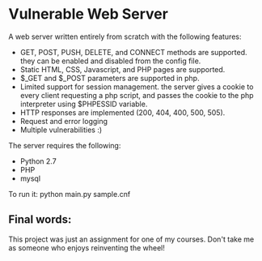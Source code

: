 # Vulnerable Web Server
A web server written entirely from scratch with the following features:

* GET, POST, PUSH, DELETE, and CONNECT methods are supported. they can be enabled and disabled from the config file.
* Static HTML, CSS, Javascript, and PHP pages are supported.
* $_GET and $_POST parameters are supported in php.
* Limited support for session management. the server gives a cookie to every client requesting a php script, and passes the cookie to the php interpreter using $PHPESSID variable.
* HTTP responses are implemented (200, 404, 400, 500, 505).
* Request and error logging
* Multiple vulnerabilities :)

The server requires the following:
* Python 2.7
* PHP 
* mysql

To run it: <return>
python main.py sample.cnf

## Final words:<return>
This project was just an assignment for one of my courses. Don't take me as someone who enjoys reinventing the wheel!



